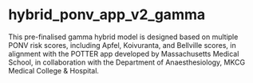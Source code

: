 # hybrid_ponv_app_v2_gamma
This pre-finalised gamma hybrid model is designed based on multiple PONV risk scores, including Apfel, Koivuranta, and Bellville scores, in alignment with the POTTER app developed by Massachusetts Medical School, in collaboration with the Department of Anaesthesiology, MKCG Medical College &amp; Hospital.
